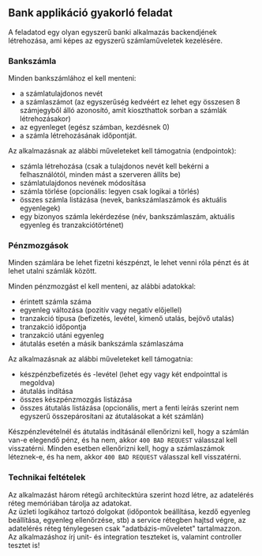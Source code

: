 ## Bank applikáció gyakorló feladat

A feladatod egy olyan egyszerű banki alkalmazás backendjének létrehozása,
ami képes az egyszerű számlaműveletek kezelésére.

### Bankszámla

Minden bankszámlához el kell menteni:
- a számlatulajdonos nevét
- a számlaszámot (az egyszerűség kedvéért ez lehet egy összesen 8 számjegyből álló azonosító,
  amit kioszthattok sorban a számlák létrehozásakor)
- az egyenleget (egész számban, kezdésnek 0)
- a számla létrehozásának időpontját.

Az alkalmazásnak az alábbi műveleteket kell támogatnia (endpointok):

- számla létrehozása (csak a tulajdonos nevét kell bekérni a felhasználótól, minden mást a szerveren állíts be)
- számlatulajdonos nevének módosítása
- számla törlése (opcionális: legyen csak logikai a törlés)
- összes számla listázása (nevek, bankszámlaszámok és aktuális egyenlegek)
- egy bizonyos számla lekérdezése (név, bankszámlaszám, aktuális egyenleg és tranzakciótörténet)

### Pénzmozgások

Minden számlára be lehet fizetni készpénzt, le lehet venni róla pénzt és át lehet utalni számlák között.

Minden pénzmozgást el kell menteni, az alábbi adatokkal:

- érintett számla száma
- egyenleg változása (pozitív vagy negatív előjellel)
- tranzakció típusa (befizetés, levétel, kimenő utalás, bejövő utalás)
- tranzakció időpontja
- tranzakció utáni egyenleg
- átutalás esetén a másik bankszámla számlaszáma

Az alkalmazásnak az alábbi műveleteket kell támogatnia:

- készpénzbefizetés és -levétel (lehet egy vagy két endpointtal is megoldva)
- átutalás indítása
- összes készpénzmozgás listázása
- összes átutalás listázása (opcionális, mert a fenti leírás szerint nem egyszerű összepárosítani az átutalásokat a két számlán)

Készpénzlevételnél és átutalás indításánál ellenőrizni kell, hogy a számlán van-e elegendő pénz, és ha nem, akkor
`400 BAD REQUEST` válasszal kell visszatérni.
Minden esetben ellenőrizni kell, hogy a számlaszámok léteznek-e, és ha nem, akkor `400 BAD REQUEST`
válasszal kell visszatérni.

### Technikai feltételek

Az alkalmazást három rétegű architecktúra szerint hozd létre, az adatelérés réteg memóriában tárolja az adatokat.  
Az üzleti logikához tartozó dolgokat (időpontok beállítása, kezdő egyenleg beállítása, egyenleg ellenőrzése, stb)
a service rétegben hajtsd végre, az adatelérés réteg ténylegesen csak "adatbázis-műveletet" tartalmazzon.  
Az alkalmazáshoz írj unit- és integration teszteket is, valamint controller tesztet is!
